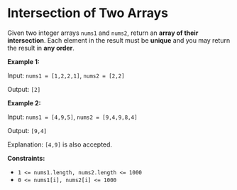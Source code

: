 # Intersection of Two Arrays

Given two integer arrays `nums1` and `nums2`, return an **array of their intersection**. Each element in the result must be **unique** and you may return the result in **any order**.

**Example 1:**

Input: `nums1 = [1,2,2,1]`, `nums2 = [2,2]`

Output: `[2]`

**Example 2:**

Input: `nums1 = [4,9,5]`, `nums2 = [9,4,9,8,4]`

Output: `[9,4]`

Explanation: `[4,9]` is also accepted.

 
**Constraints:**

- `1 <= nums1.length, nums2.length <= 1000`
- `0 <= nums1[i], nums2[i] <= 1000`
